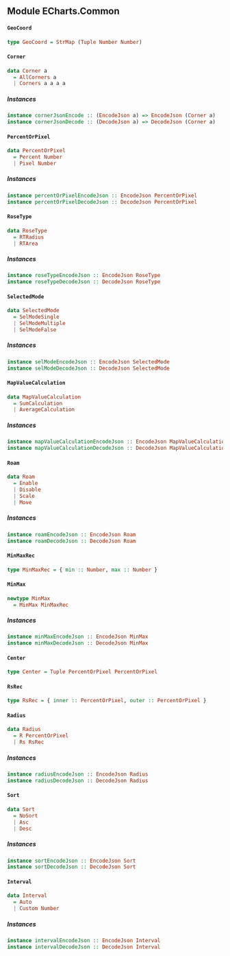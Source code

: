 ## Module ECharts.Common

#### `GeoCoord`

``` purescript
type GeoCoord = StrMap (Tuple Number Number)
```

#### `Corner`

``` purescript
data Corner a
  = AllCorners a
  | Corners a a a a
```

##### Instances
``` purescript
instance cornerJsonEncode :: (EncodeJson a) => EncodeJson (Corner a)
instance cornerJsonDecode :: (DecodeJson a) => DecodeJson (Corner a)
```

#### `PercentOrPixel`

``` purescript
data PercentOrPixel
  = Percent Number
  | Pixel Number
```

##### Instances
``` purescript
instance percentOrPixelEncodeJson :: EncodeJson PercentOrPixel
instance percentOrPixelDecodeJson :: DecodeJson PercentOrPixel
```

#### `RoseType`

``` purescript
data RoseType
  = RTRadius
  | RTArea
```

##### Instances
``` purescript
instance roseTypeEncodeJson :: EncodeJson RoseType
instance roseTypeDecodeJson :: DecodeJson RoseType
```

#### `SelectedMode`

``` purescript
data SelectedMode
  = SelModeSingle
  | SelModeMultiple
  | SelModeFalse
```

##### Instances
``` purescript
instance selModeEncodeJson :: EncodeJson SelectedMode
instance selModeDecodeJson :: DecodeJson SelectedMode
```

#### `MapValueCalculation`

``` purescript
data MapValueCalculation
  = SumCalculation
  | AverageCalculation
```

##### Instances
``` purescript
instance mapValueCalculationEncodeJson :: EncodeJson MapValueCalculation
instance mapValueCalculationDecodeJson :: DecodeJson MapValueCalculation
```

#### `Roam`

``` purescript
data Roam
  = Enable
  | Disable
  | Scale
  | Move
```

##### Instances
``` purescript
instance roamEncodeJson :: EncodeJson Roam
instance roamDecodeJson :: DecodeJson Roam
```

#### `MinMaxRec`

``` purescript
type MinMaxRec = { min :: Number, max :: Number }
```

#### `MinMax`

``` purescript
newtype MinMax
  = MinMax MinMaxRec
```

##### Instances
``` purescript
instance minMaxEncodeJson :: EncodeJson MinMax
instance minMaxDecodeJson :: DecodeJson MinMax
```

#### `Center`

``` purescript
type Center = Tuple PercentOrPixel PercentOrPixel
```

#### `RsRec`

``` purescript
type RsRec = { inner :: PercentOrPixel, outer :: PercentOrPixel }
```

#### `Radius`

``` purescript
data Radius
  = R PercentOrPixel
  | Rs RsRec
```

##### Instances
``` purescript
instance radiusEncodeJson :: EncodeJson Radius
instance radiusDecodeJson :: DecodeJson Radius
```

#### `Sort`

``` purescript
data Sort
  = NoSort
  | Asc
  | Desc
```

##### Instances
``` purescript
instance sortEncodeJson :: EncodeJson Sort
instance sortDecodeJson :: DecodeJson Sort
```

#### `Interval`

``` purescript
data Interval
  = Auto
  | Custom Number
```

##### Instances
``` purescript
instance intervalEncodeJson :: EncodeJson Interval
instance intervalDecodeJson :: DecodeJson Interval
```


